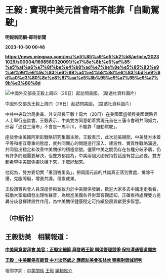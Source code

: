 # 王毅 : 實現中美元首會晤不能靠「自動駕駛」
**明報新聞網-即時新聞**

**2023-10-30 00:48**

**https://news.mingpao.com/ins/%e5%85%a9%e5%b2%b8/article/20231029/s00004/1698560320091/%e7%8e%8b%e6%af%85-%e5%af%a6%e7%8f%be%e4%b8%ad%e7%be%8e%e5%85%83%e9%a6%96%e6%9c%83%e6%99%a4%e4%b8%8d%e8%83%bd%e9%9d%a0%e3%80%8c%e8%87%aa%e5%8b%95%e9%a7%95%e9%a7%9b%e3%80%8d**

![中國外交部長王毅上周四（26日）起訪問美國。（路透社資料圖片）](https://fs.mingpao.com/ins/20231029/s00004/c4e491dfed357344d6ee79c378dd501f.jpg)

中國外交部長王毅上周四（26日）起訪問美國。（路透社資料圖片）

中共中央政治局委員、外交部長王毅上周六（28日）在美國華盛頓與美國戰略界人士舉行座談會。王毅表示，中美雙方同意朝着實現元首在三藩市會晤共同努力，形容「通往三藩市」不會是一馬平川，不能靠「自動駕駛」。

座談會由美國阿斯彭戰略研究集團主辦。王毅表示，此次訪美期間，中美雙方本着平等和相互尊重的態度，就共同關心的問題進行深入、建設性、實質性戰略溝通，共同發出穩定和改善中美關係的積極信號。儘管中美之間仍存在各種分歧矛盾，仍有許多問題需要解決，但雙方都認為，中美兩個大國保持對話是有益且必要。雙方都希望中美關係盡快穩下來，爭取好起來。

他認為，雙方要切實「重回峇里島」，把兩國元首的共識真正落到實處，排除干擾，克服障礙，增進共識，積累成果。

王毅讚賞與會人員深度參與並致力於中美關係發展，歡迎大家多去中國走走看看，鼓勵大家繼續發出理性聲音，為增進美國各界對華客觀認知，正確看待處理雙方差異分歧發揮建設性作用，為中美關係健康穩定可持續發展貢獻更多智慧。

（中新社）
-----

**王毅訪美　相關報道：**
--------------

**[中美同意習拜會 美官：正擬定細節 拜登晤王毅 稱須管理競爭 保持溝通管道開放](https://news.mingpao.com/pns/%E4%B8%AD%E5%9C%8B/article/20231029/s00013/1698518372379)**

[**王毅：中美關係有雜音 中方淡然處之 應邀訪美會布林肯 稱需對話減誤判**](https://news.mingpao.com/pns/%E4%B8%AD%E5%9C%8B/article/20231028/s00013/1698427154621)

相關字詞﹕[中美關係](https://news.mingpao.com/ins/%e5%85%a9%e5%b2%b8/article/20231029/s00004/php/search2.php?pnssection=all&inssection=all&searchtype=A&keywords=%E4%B8%AD%E7%BE%8E%E9%97%9C%E4%BF%82) [王毅](https://news.mingpao.com/ins/%e5%85%a9%e5%b2%b8/article/20231029/s00004/php/search2.php?pnssection=all&inssection=all&searchtype=A&keywords=%E7%8E%8B%E6%AF%85) [編輯推介](https://news.mingpao.com/ins/%e5%85%a9%e5%b2%b8/article/20231029/s00004/php/search2.php?pnssection=all&inssection=all&searchtype=A&keywords=%E7%B7%A8%E8%BC%AF%E6%8E%A8%E4%BB%8B)